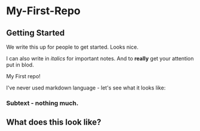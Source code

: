My-First-Repo
=============

Getting Started
----------------
We write this up for people to get started. Looks nice.

I can also write in *italics* for important notes. And to **really** get your attention put in blod.

My First repo!

I've never used markdown language - let's see what it looks like:

### Subtext - nothing much.
## What does this look like?
